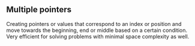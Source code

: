 ## Multiple pointers
Creating pointers or values that correspond to an index or position and move towards the beginning, end or middle based on a certain condition. Very efficient for solving problems
with minimal space complexity as well.